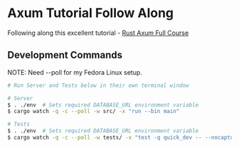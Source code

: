# Axum Tutorial Follow Along

Following along this excellent tutorial - [Rust Axum Full Course](https://youtu.be/XZtlD_m59sM)

## Development Commands

NOTE: Need --poll for my Fedora Linux setup.

```sh
# Run Server and Tests below in their own terminal window

# Server
$ . ./env  # Sets required DATABASE_URL environment variable
$ cargo watch -q -c --poll -w src/ -x "run --bin main"

# Tests
$ . ./env  # Sets required DATABASE_URL environment variable
$ cargo watch -q -c --poll -w tests/ -x "test -q quick_dev -- --nocapture"
```
